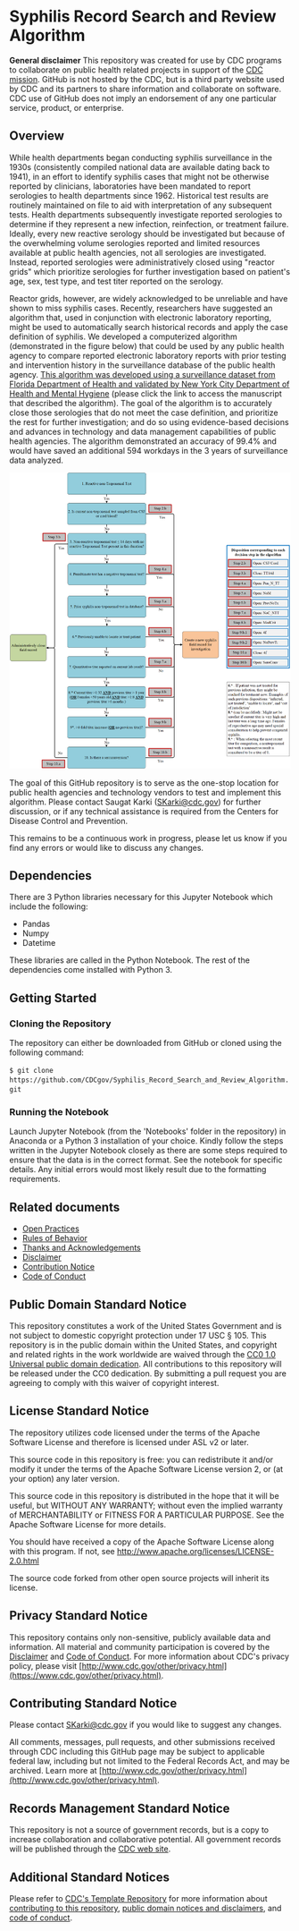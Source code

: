 # Syphilis Record Search and Review Algorithm

**General disclaimer** This repository was created for use by CDC programs to collaborate on public health related projects in support of the [CDC mission](https://www.cdc.gov/about/organization/mission.htm).  GitHub is not hosted by the CDC, but is a third party website used by CDC and its partners to share information and collaborate on software. CDC use of GitHub does not imply an endorsement of any one particular service, product, or enterprise. 



## Overview

While health departments began conducting syphilis surveillance in the 1930s (consistently compiled national data are available dating back to 1941), in an effort to identify syphilis cases that might not be otherwise reported by clinicians, laboratories have been mandated to report serologies to health departments since 1962. Historical test results are routinely maintained on file to aid with interpretation of any subsequent tests. Health departments subsequently investigate reported serologies to determine if they represent a new infection, reinfection, or treatment failure. Ideally, every new reactive serology should be investigated but because of the overwhelming volume serologies reported and limited resources available at public health agencies, not all serologies are investigated. Instead, reported serologies were administratively closed using "reactor grids"  which prioritize serologies for further investigation based on patient's age, sex, test type, and test titer reported on the serology.

Reactor grids, however, are widely acknowledged to be unreliable and have shown to miss syphilis cases. Recently, researchers have suggested an algorithm that, used in conjunction with electronic laboratory reporting, might be used to automatically search historical records and apply the case definition of syphilis. We developed a computerized algorithm (demonstrated in the figure below) that could be used by any public health agency to compare reported electronic laboratory reports with prior testing and intervention history in the surveillance database of the public health agency. [This algorithm was developed using a surveillance dataset from Florida Department of Health and validated by New York City Department of Health and Mental Hygiene](https://journals.lww.com/stdjournal/Abstract/2021/12000/An_Automated_Syphilis_Serology_Record_Search_and.2.aspx) (please click the link to access the manuscript that described the algorithm). The goal of the algorithm is to accurately close those serologies that do not meet the case definition, and prioritize the rest for further investigation; and do so using evidence-based decisions and advances in technology and data management capabilities of public health agencies. The algorithm demonstrated an accuracy of 99.4% and would have saved an additional 594 workdays in the 3 years of surveillance data analyzed.

![algorithm image](https://github.com/CDCgov/Syphilis_Record_Search_and_Review_Algorithm/blob/master/algorithm_manuscript_revised_final.png)

The goal of this GitHub repository is to serve as the one-stop location for public health agencies and technology vendors to test and implement this algorithm. Please contact Saugat Karki (SKarki@cdc.gov) for further discussion, or if any technical assistance is required from the Centers for Disease Control and Prevention.

This remains to be a continuous work in progress, please let us know if you find any errors or would like to discuss any changes. 
## Dependencies

There are 3 Python libraries necessary for this Jupyter Notebook which include the following:

* Pandas
* Numpy
* Datetime

These libraries are called in the Python Notebook. The rest of the dependencies come installed with Python 3.

## Getting Started

### Cloning the Repository

The repository can either be downloaded from GitHub or cloned using the following command:

`$ git clone https://github.com/CDCgov/Syphilis_Record_Search_and_Review_Algorithm.git`

### Running the Notebook

Launch Jupyter Notebook (from the 'Notebooks' folder in the repository) in Anaconda or a Python 3 installation of your choice. Kindly follow the steps written in the Jupyter Notebook closely as there are some steps required to ensure that the data is in the correct format. See the notebook for specific details. Any initial errors would most likely result due to the formatting requirements.

## Related documents

* [Open Practices](open_practices.md)
* [Rules of Behavior](rules_of_behavior.md)
* [Thanks and Acknowledgements](thanks.md)
* [Disclaimer](DISCLAIMER.md)
* [Contribution Notice](CONTRIBUTING.md)
* [Code of Conduct](code-of-conduct.md)

## Public Domain Standard Notice
This repository constitutes a work of the United States Government and is not
subject to domestic copyright protection under 17 USC § 105. This repository is in
the public domain within the United States, and copyright and related rights in
the work worldwide are waived through the [CC0 1.0 Universal public domain dedication](https://creativecommons.org/publicdomain/zero/1.0/).
All contributions to this repository will be released under the CC0 dedication. By
submitting a pull request you are agreeing to comply with this waiver of
copyright interest.

## License Standard Notice
The repository utilizes code licensed under the terms of the Apache Software
License and therefore is licensed under ASL v2 or later.

This source code in this repository is free: you can redistribute it and/or modify it under
the terms of the Apache Software License version 2, or (at your option) any
later version.

This source code in this repository is distributed in the hope that it will be useful, but WITHOUT ANY
WARRANTY; without even the implied warranty of MERCHANTABILITY or FITNESS FOR A
PARTICULAR PURPOSE. See the Apache Software License for more details.

You should have received a copy of the Apache Software License along with this
program. If not, see http://www.apache.org/licenses/LICENSE-2.0.html

The source code forked from other open source projects will inherit its license.

## Privacy Standard Notice
This repository contains only non-sensitive, publicly available data and
information. All material and community participation is covered by the
[Disclaimer](https://github.com/CDCgov/template/blob/master/DISCLAIMER.md)
and [Code of Conduct](https://github.com/CDCgov/template/blob/master/code-of-conduct.md).
For more information about CDC's privacy policy, please visit [http://www.cdc.gov/other/privacy.html](https://www.cdc.gov/other/privacy.html).

## Contributing Standard Notice
Please contact SKarki@cdc.gov if you would like to suggest any changes. 

All comments, messages, pull requests, and other submissions received through
CDC including this GitHub page may be subject to applicable federal law, including but not limited to the Federal Records Act, and may be archived. Learn more at [http://www.cdc.gov/other/privacy.html](http://www.cdc.gov/other/privacy.html).

## Records Management Standard Notice
This repository is not a source of government records, but is a copy to increase
collaboration and collaborative potential. All government records will be
published through the [CDC web site](http://www.cdc.gov).

## Additional Standard Notices
Please refer to [CDC's Template Repository](https://github.com/CDCgov/template)
for more information about [contributing to this repository](https://github.com/CDCgov/template/blob/master/CONTRIBUTING.md),
[public domain notices and disclaimers](https://github.com/CDCgov/template/blob/master/DISCLAIMER.md),
and [code of conduct](https://github.com/CDCgov/template/blob/master/code-of-conduct.md).
